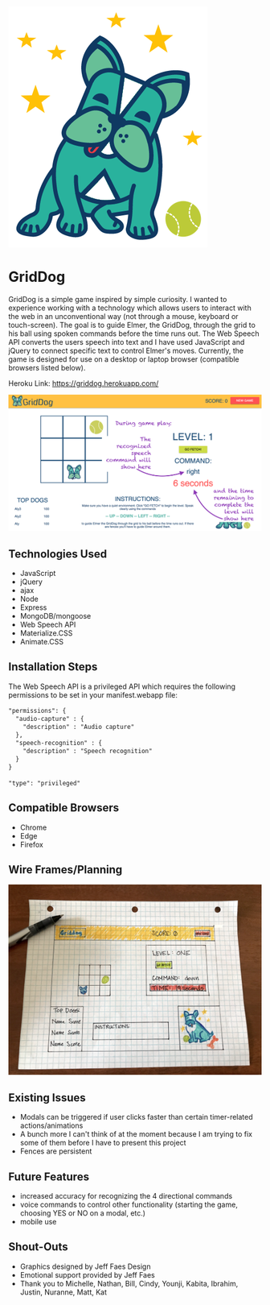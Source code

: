 ![photo #1](https://github.com/alyshae/griddog/blob/master/public/images/grid-dog-full-dog.png)

# GridDog

GridDog is a simple game inspired by simple curiosity. I wanted to experience working with a technology which allows users to interact with the web in an unconventional way (not through a mouse, keyboard or touch-screen). The goal is to guide Elmer, the GridDog, through the grid to his ball using spoken commands before the time runs out. The Web Speech API converts the users speech into text and I have used JavaScript and jQuery to connect specific text to control Elmer's moves. Currently, the game is designed for use on a desktop or laptop browser (compatible browsers listed below).

Heroku Link: https://griddog.herokuapp.com/

![photo #2](https://github.com/alyshae/griddog/blob/TUE1-finishingTchs/public/images/screenshot4.png)

## Technologies Used
- JavaScript
- jQuery
- ajax
- Node
- Express
- MongoDB/mongoose
- Web Speech API
- Materialize.CSS
- Animate.CSS

## Installation Steps

The Web Speech API is a privileged API which requires the following permissions to be set in your manifest.webapp file:

```
"permissions": {
  "audio-capture" : {
    "description" : "Audio capture"
  },
  "speech-recognition" : {
    "description" : "Speech recognition"
  }
}

"type": "privileged"
```

## Compatible Browsers
- Chrome
- Edge
- Firefox

## Wire Frames/Planning
![photo #3](https://github.com/alyshae/griddog/blob/master/public/images/wireframe.jpg)

## Existing Issues
- Modals can be triggered if user clicks faster than certain timer-related actions/animations
- A bunch more I can't think of at the moment because I am trying to fix some of them before I have to present this project
- Fences are persistent

## Future Features
- increased accuracy for recognizing the 4 directional commands
- voice commands to control other functionality (starting the game, choosing YES or NO on a modal, etc.)
- mobile use

## Shout-Outs
- Graphics designed by Jeff Faes Design
- Emotional support provided by Jeff Faes
- Thank you to Michelle, Nathan, Bill, Cindy, Younji, Kabita, Ibrahim, Justin, Nuranne, Matt, Kat
